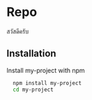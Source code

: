 # Repo
สวัสดีครับ
## Installation

Install my-project with npm

```bash
  npm install my-project
  cd my-project
```
